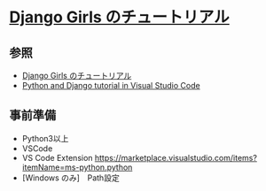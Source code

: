 # [Django Girls のチュートリアル](https://tutorial.djangogirls.org/ja/#django-girls-%E3%81%AE%E3%83%81%E3%83%A5%E3%83%BC%E3%83%88%E3%83%AA%E3%82%A2%E3%83%AB)

## 参照

+ [Django Girls のチュートリアル](https://tutorial.djangogirls.org/ja/#django-girls-%E3%81%AE%E3%83%81%E3%83%A5%E3%83%BC%E3%83%88%E3%83%AA%E3%82%A2%E3%83%AB)
+ [Python and Django tutorial in Visual Studio Code](https://code.visualstudio.com/docs/python/tutorial-django)

## 事前準備

+ Python3以上
+ VSCode
+ VS Code Extension https://marketplace.visualstudio.com/items?itemName=ms-python.python
+ [Windows のみ]　Path設定




